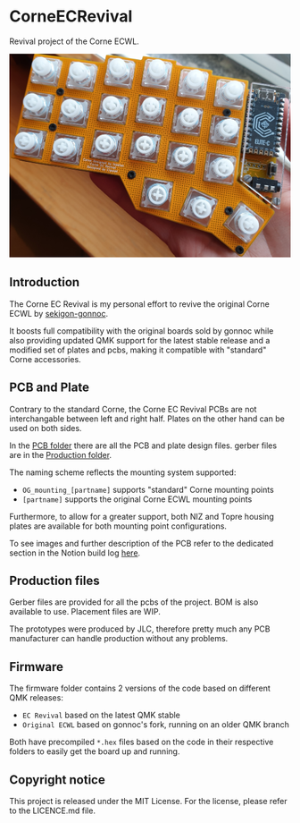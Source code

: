 # CorneECRevival

 Revival project of the Corne ECWL.

![Corneecrevival](https://github.com/Cipulot/CorneECRevival/blob/main/Docs/images/corne_hold.jpg?raw=true)

## Introduction

The Corne EC Revival is my personal effort to revive the original Corne ECWL by [sekigon-gonnoc](https://github.com/sekigon-gonnoc).

It boosts full compatibility with the original boards sold by gonnoc while also providing updated QMK support for the latest stable release and a modified set of plates and pcbs, making it compatible with "standard" Corne accessories.

## PCB and Plate

Contrary to the standard Corne, the Corne EC Revival PCBs are not interchangable between left and right half. Plates on the other hand can be used on both sides.

In the [PCB folder](https://github.com/Cipulot/CorneECRevival/blob/main/PCB) there are all the PCB and plate design files. gerber files are in the [Production folder](https://github.com/Cipulot/CorneECRevival/blob/main/Production).

The naming scheme reflects the mounting system supported:

* `OG_mounting_[partname]` supports "standard" Corne mounting points
* `[partname]` supports the original Corne ECWL mounting points

Furthermore, to allow for a greater support, both NIZ and Topre housing plates are available for both mounting point configurations.

To see images and further description of the PCB refer to the dedicated section in the Notion build log [here](https://cipulot.notion.site/PCB-Design-9a60de99e9044c61900d82e630ff782b).

## Production files

Gerber files are provided for all the pcbs of the project. BOM is also available to use. Placement files are WIP.

The prototypes were produced by JLC, therefore pretty much any PCB manufacturer can handle production without any problems.

## Firmware

The firmware folder contains 2 versions of the code based on different QMK releases:

* `EC Revival` based on the latest QMK stable
* `Original ECWL` based on gonnoc's fork, running on an older QMK branch

Both have precompiled `*.hex` files based on the code in their respective folders to easily get the board up and running.

## Copyright notice

This project is released under the MIT License. For the license, please refer to the LICENCE.md file.

